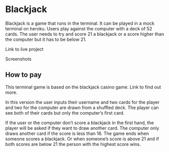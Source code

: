 # Blackjack
Blackjack is a game that runs in the terminal. It can be played in a mock terminal on heroku.
Users play against the computer with a deck of 52 cards. The user needs to try and score 21 a blackjack or a score higher than the computer but it has to be below 21.

Link to live project

Screenshots

## How to pay
This terminal game is based on the blackjack casino game. Link to find out more.

In this version the user inputs their username and two cards for the player and two for the computer are drawn from a shuffled deck.
The player can see both of their cards but only the computer’s first card.

If the user or the computer don’t score a blackjack in the first hand, the player will be asked if they want to draw another card. The computer only draws another card if the score is less than 16. 
The game ends when someone scores a blackjack. Or when someone’s score is above 21 and if both scores are below 21 the person with the highest score wins.

